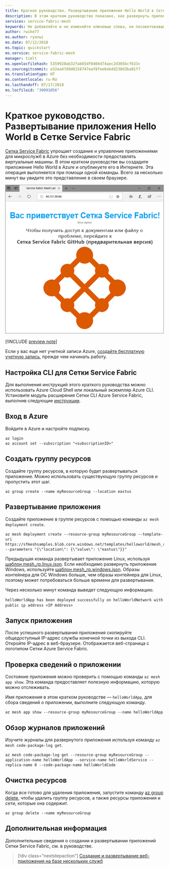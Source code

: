 ```yaml
---
title: Краткое руководство. Развертывание приложения Hello World в Сетке Azure Service Fabric | Документация Майкрософт
description: В этом кратком руководстве показано, как развернуть приложение Сетки Service Fabric в Сетке Azure Service Fabric.
services: service-fabric-mesh
keywords: Не добавляйте и не изменяйте ключевые слова, не посоветовавшись с консультантом SEO.
author: rwike77
ms.author: ryanwi
ms.date: 07/12/2018
ms.topic: quickstart
ms.service: service-fabric-mesh
manager: timlt
ms.openlocfilehash: 5359920ab32fab65df0466474aec2d305bcf633c
ms.sourcegitcommit: e32ea47d9d8158747eaf8fee6ebdd238d3ba01f7
ms.translationtype: HT
ms.contentlocale: ru-RU
ms.lasthandoff: 07/17/2018
ms.locfileid: "39091056"
---
```

# <a name="quickstart-deploy-hello-world-to-service-fabric-mesh"></a>Краткое руководство. Развертывание приложения Hello World в Сетке Service Fabric

[Сетка Service Fabric](service-fabric-mesh-overview.md) упрощает создание и управление приложениями для микрослужб в Azure без необходимости предоставлять виртуальные машины. В этом кратком руководстве вы создадите приложение Hello World в Azure и опубликуете его в Интернете. Эта операция выполняется при помощи одной команды. Всего за несколько минут вы увидите это представление в своем браузере.

![Приложение Hello World в браузере][sfm-app-browser]

[!INCLUDE [preview note](./includes/include-preview-note.md)]

Если у вас еще нет учетной записи Azure, [создайте бесплатную учетную запись](https://azure.microsoft.com/free/), прежде чем начинать работу.

## <a name="set-up-service-fabric-mesh-cli"></a>Настройка CLI для Сетки Service Fabric 
Для выполнения инструкций этого краткого руководства можно использовать Azure Cloud Shell или локальный экземпляр Azure CLI. Установите модуль расширения Сетки CLI Azure Service Fabric, выполнив следующие [инструкции](service-fabric-mesh-howto-setup-cli.md).

## <a name="sign-in-to-azure"></a>Вход в Azure
Войдите в Azure и настройте подписку.

```azurecli-interactive
az login
az account set --subscription "<subscriptionID>"
```

## <a name="create-resource-group"></a>Создать группу ресурсов
Создайте группу ресурсов, в которую будет развертываться приложение. Можно использовать существующую группу ресурсов и пропустить этот шаг. 

```azurecli-interactive
az group create --name myResourceGroup --location eastus 
```

## <a name="deploy-the-application"></a>Развертывание приложения
Создайте приложение в группе ресурсов с помощью команды `az mesh deployment create`.

```azurecli-interactive
az mesh deployment create --resource-group myResourceGroup --template-uri https://sfmeshsamples.blob.core.windows.net/templates/helloworld/mesh_rp.linux.json --parameters "{\"location\": {\"value\": \"eastus\"}}" 
```
Предыдущая команда развертывает приложение Linux, используя [шаблон mesh_rp.linux.json](https://sfmeshsamples.blob.core.windows.net/templates/helloworld/mesh_rp.linux.json). Если необходимо развернуть приложение Windows, используйте [шаблон mesh_rp.windows.json](https://sfmeshsamples.blob.core.windows.net/templates/helloworld/mesh_rp.windows.json). Образы контейнера для ОС Windows больше, чем образы контейнера для Linux, поэтому может потребоваться больше времени для развертывания.

Через несколько минут команда выведет следующую информацию.

`helloWorldApp has been deployed successfully on helloWorldNetwork with public ip address <IP Address>` 

## <a name="open-the-application"></a>Запуск приложения
После успешного развертывания приложения скопируйте общедоступный IP-адрес службы конечной точки из выхода CLI.  Откройте IP-адрес в веб-браузере. Отображается веб-страница с логотипом Сетки Azure Service Fabric.

## <a name="check-the-application-details"></a>Проверка сведений о приложении
Состояние приложения можно проверить с помощью команды `az mesh app show`. Эта команда предоставляет полезную информацию, которую можно отслеживать.

Имя приложения в этом кратком руководстве — `helloWorldApp`, для сбора сведений о приложении, выполните следующую команду.

```azurecli-interactive
az mesh app show --resource-group myResourceGroup --name helloWorldApp
```

## <a name="see-the-application-logs"></a>Обзор журналов приложений

Изучите журналы для развернутого приложения используя команду `az mesh code-package-log get`.

```azurecli-interactive
az mesh code-package-log get --resource-group myResourceGroup --application-name helloWorldApp --service-name helloWorldService --replica-name 0 --code-package-name helloWorldCode
```

## <a name="clean-up-resources"></a>Очистка ресурсов

Когда все готово для удаления приложения, запустите команду [​​az group delete][az-group-delete], чтобы удалить группу ресурсов, а также ресурсы приложения и сети, которые она содержит.

```azurecli-interactive
az group delete --name myResourceGroup
```

## <a name="next-steps"></a>Дополнительная информация

Дополнительные сведения о создании и развертывании приложений Сетки Service Fabric, см. в руководстве.
> [!div class="nextstepaction"]
> [Создание и развертывание веб-приложения на базе нескольких служб](service-fabric-mesh-tutorial-create-dotnetcore.md)

<!-- Images -->
[sfm-app-browser]: ./media/service-fabric-mesh-quickstart-deploy-container/HelloWorld.png

<!-- Links / Internal -->
[az-group-delete]: /cli/azure/group#az_group_delete
[azure-cli-install]: https://docs.microsoft.com/cli/azure/install-azure-cli?view=azure-cli-latest
